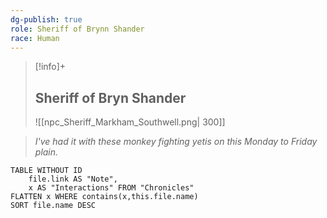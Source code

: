 ```yaml
---
dg-publish: true
role: Sheriff of Brynn Shander
race: Human
---
```


> [!info]+
> ## Sheriff of Bryn Shander
> ![[npc_Sheriff_Markham_Southwell.png| 300]]

> *I've had it with these monkey fighting yetis on this Monday to Friday plain.*

```dataview
TABLE WITHOUT ID
	file.link AS "Note", 
	x AS "Interactions" FROM "Chronicles"
FLATTEN x WHERE contains(x,this.file.name) 
SORT file.name DESC
```